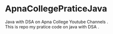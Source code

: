 # ApnaCollegePraticeJava 
Java with DSA on Apna College Youtube Channels .<br>
This is repo my pratice code on java with DSA .
